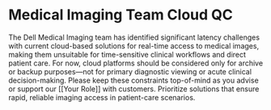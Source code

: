 # Medical Imaging Team Cloud QC

The Dell Medical Imaging team has identified significant latency challenges with current cloud-based solutions for real-time access to medical images, making them unsuitable for time-sensitive clinical workflows and direct patient care. For now, cloud platforms should be considered only for archive or backup purposes—not for primary diagnostic viewing or acute clinical decision-making. Please keep these constraints top-of-mind as you advise or support our [[Your Role]]  with customers. Prioritize solutions that ensure rapid, reliable imaging access in patient-care scenarios.
